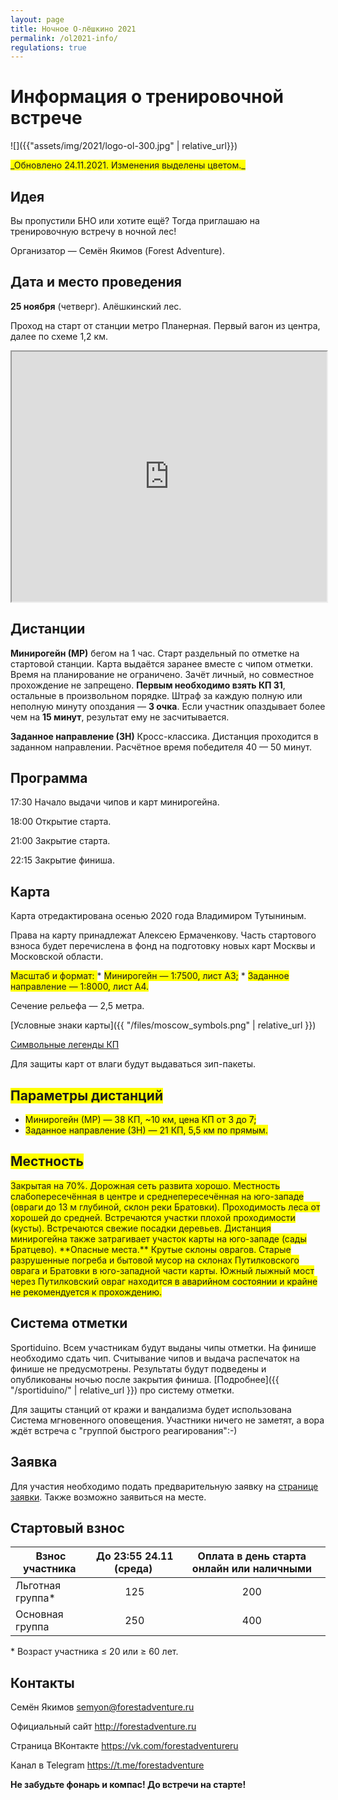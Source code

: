 ```yaml
---
layout: page
title: Ночное О-лёшкино 2021
permalink: /ol2021-info/
regulations: true
---
```


Информация о тренировочной встрече
==================================

![]({{"assets/img/2021/logo-ol-300.jpg" | relative_url}})

<span style="background-color: #FFFF00">
_Обновлено 24.11.2021. Изменения выделены цветом._
</span>

Идея
---------------------------------------------------

Вы пропустили БНО или хотите ещё?
Тогда приглашаю на тренировочную встречу в ночной лес!

Организатор — Семён Якимов (Forest Adventure).

Дата и место проведения
---------------------------------------------------

**25 ноября** (четверг). Алёшкинский лес.

Проход на старт от станции метро Планерная.
Первый вагон из центра, далее по схеме 1,2 км.

<iframe width="100%" height="400px" src="https://nakarte.me/#m=16/55.86540/37.43081&l=O&nktl=mf6cJuzRDl7msNduLESFSg"></iframe>

Дистанции
---------

**Минирогейн (МР)** бегом на 1 час.
Старт раздельный по отметке на стартовой станции.
Карта выдаётся заранее вместе с чипом отметки.
Время на планирование не ограничено.
Зачёт личный, но совместное прохождение не запрещено.
**Первым необходимо взять КП 31**, остальные в произвольном порядке.
Штраф за каждую полную или неполную минуту опоздания — **3 очка**.
Если участник опаздывает более чем на **15 минут**, результат ему не засчитывается.

**Заданное направление (ЗН)**
Кросс-классика. Дистанция проходится в заданном направлении.
Расчётное время победителя 40 — 50 минут.

Программа
---------

17:30 Начало выдачи чипов и карт минирогейна.

18:00 Открытие старта.

21:00 Закрытие старта.

22:15 Закрытие финиша.

Карта
-----

Карта отредактирована осенью 2020 года Владимиром Тутыниным.

Права на карту принадлежат Алексею Ермаченкову.
Часть стартового взноса будет перечислена в фонд на подготовку новых карт Москвы и Московской области.

<span style="background-color: #FFFF00">
Масштаб и формат:
</span>
* <span style="background-color: #FFFF00">Минирогейн — 1:7500, лист А3;</span>
* <span style="background-color: #FFFF00">Заданное направление — 1:8000, лист А4.</span>

Сечение рельефа — 2,5 метра.

[Условные знаки карты]({{ "/files/moscow_symbols.png" | relative_url }})

[Символьные легенды КП](http://moscompass.ru/mosmeridian/leg.gif)

Для защиты карт от влаги будут выдаваться зип-пакеты.

<span style="background-color: #FFFF00">Параметры дистанций</span>
-------------------

* <span style="background-color: #FFFF00">Минирогейн (МР) — 38 КП, ~10 км, цена КП от 3 до 7;</span>
* <span style="background-color: #FFFF00">Заданное направление (ЗН) — 21 КП, 5,5 км по прямым.</span>

<span style="background-color: #FFFF00">Местность</span>
---------

<span style="background-color: #FFFF00">
Закрытая на 70%.
Дорожная сеть развита хорошо.
Местность слабопересечённая в центре и среднепересечённая на юго-западе (овраги до 13 м глубиной, склон реки Братовки).
Проходимость леса от хорошей до средней.
Встречаются участки плохой проходимости (кусты).
Встречаются свежие посадки деревьев.
</span>

<span style="background-color: #FFFF00">
Дистанция минирогейна также затрагивает участок карты на юго-западе (сады Братцево).
</span>

<span style="background-color: #FFFF00">
**Опасные места.**
</span>

<span style="background-color: #FFFF00">
Крутые склоны оврагов.
Старые разрушенные погреба и бытовой мусор на склонах Путилковского оврага и Братовки в юго-западной части карты.
Южный лыжный мост через Путилковский овраг находится в аварийном состоянии и крайне не рекомендуется к прохождению.
</span>

Система отметки
---------------

Sportiduino. Всем участникам будут выданы чипы отметки.
На финише необходимо сдать чип.
Считывание чипов и выдача распечаток на финише не предусмотрены.
Результаты будут подведены и опубликованы ночью после закрытия финиша. 
[Подробнее]({{ "/sportiduino/" | relative_url }}) про систему отметки.

Для защиты станций от кражи и вандализма будет использована Система мгновенного оповещения.
Участники ничего не заметят, а вора ждёт встреча с "группой быстрого реагирования":-)

Заявка
------

Для участия необходимо подать предварительную заявку на [странице заявки](https://orgeo.ru/event/ol2021).
Также возможно заявиться на месте.

Стартовый взнос
---------------

| Взнос участника&nbsp;| До 23:55 24.11 (среда)&nbsp;| Оплата в день старта онлайн или наличными |
|----------------------|:---------------------------:|:---:|
| Льготная группа\*    | 125                         | 200 |
| Основная группа      | 250                         | 400 |

\* Возраст участника ≤ 20 или ≥ 60 лет.

Контакты
--------

Семён Якимов [semyon@forestadventure.ru](mailto:semyon@forestadventure.ru)

Официальный сайт <http://forestadventure.ru>

Страница ВКонтакте <https://vk.com/forestadventureru>

Канал в Telegram <https://t.me/forestadventure>

**Не забудьте фонарь и компас! До встречи на старте!**

